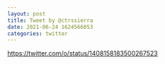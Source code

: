 ```yaml
--- 
layout: post 
title: Tweet by @ctrssierra 
date: 2021-06-24 1624566053 
categories: twitter 
--- 
```

https://twitter.com/o/status/1408158183500267523
